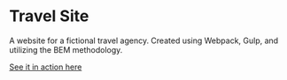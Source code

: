 # Travel Site

A website for a fictional travel agency. Created using Webpack, Gulp, and utilizing the BEM methodology. 

[See it in action here](https://joshpeper.github.io/Travel_Site)
